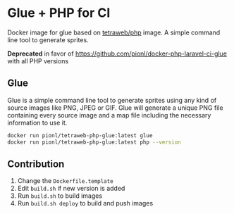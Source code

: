 # Glue + PHP for CI

Docker image for glue based on [tetraweb/php](https://github.com/TetraWeb/docker/) image. A simple command line tool to generate sprites.

**Deprecated** in favor of https://github.com/pionl/docker-php-laravel-ci-glue with all PHP versions

## Glue

Glue is a simple command line tool to generate sprites using any kind of source images like PNG, JPEG or GIF. Glue will generate a unique PNG file containing every source image and a map file including the necessary information to use it. 

```bash
docker run pionl/tetraweb-php-glue:latest glue
docker run pionl/tetraweb-php-glue:latest php --version
```

## Contribution

1. Change the `Dockerfile.template`
2. Edit `build.sh` if new version is added
3. Run `build.sh` to build images
4. Run `build.sh deploy` to build and push images
